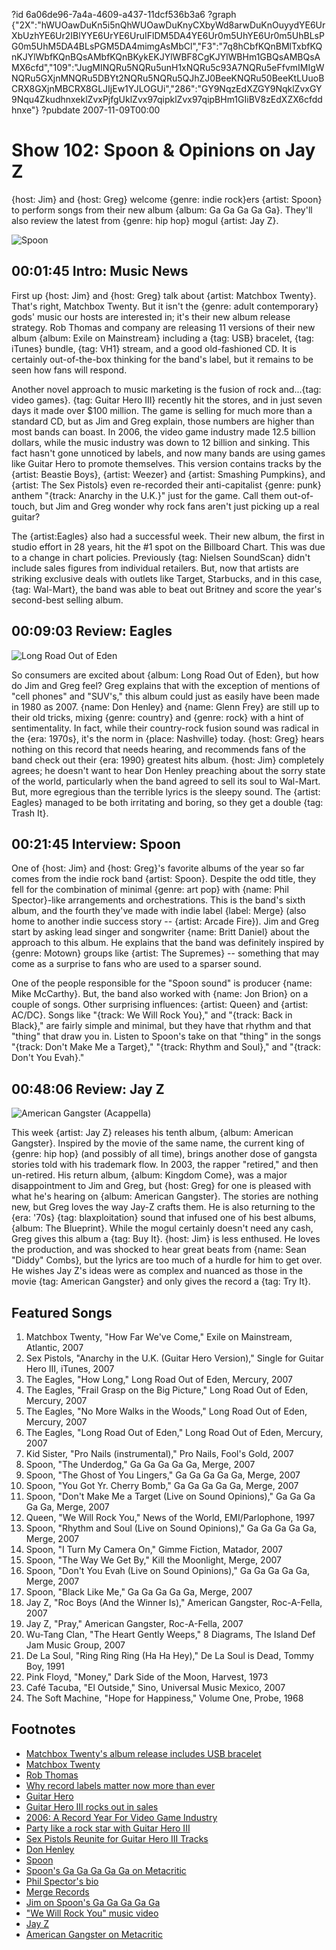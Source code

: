 ?id 6a06de96-7a4a-4609-a437-11dcf536b3a6
?graph {"2X":"hWUOawDuKn5i5nQhWUOawDuKnyCXbyWd8arwDuKnOuyydYE6UrXbUzhYE6Ur2IBlYYE6UrYE6UruIFlDM5DA4YE6Ur0m5UhYE6Ur0m5UhBLsPG0m5UhM5DA4BLsPGM5DA4mimgAsMbCl","F3":"7q8hCbfKQnBMlTxbfKQnKJYlWbfKQnBQsAMbfKQnBKykEKJYlWBF8CgKJYlWBHm1GBQsAMBQsAMX6cfd","109":"JugMINQRu5NQRu5unH1xNQRu5c93A7NQRu5eFfvmIMIgWNQRu5GXjnMNQRu5DBYt2NQRu5NQRu5QJhZJ0BeeKNQRu50BeeKtLUuoBCRX8GXjnMBCRX8GLJIjEw1YJLOGUi","286":"GY9NqzEdXZGY9NqklZvxGY9Nqu4ZkudhnxeklZvxPjfgUklZvx97qipklZvx97qipBHm1GIiBV8zEdXZX6cfddhnxe"}
?pubdate 2007-11-09T00:00

# Show 102: Spoon & Opinions on Jay Z
{host: Jim} and {host: Greg} welcome {genre: indie rock}ers {artist: Spoon} to perform songs from their new album {album: Ga Ga Ga Ga Ga}. They'll also review the latest from {genre: hip hop} mogul {artist: Jay Z}.

![Spoon](https://static.soundopinions.org/images/2007/spoon.jpg)

## 00:01:45 Intro: Music News
First up {host: Jim} and {host: Greg} talk about {artist: Matchbox Twenty}. That's right, Matchbox Twenty. But it isn't the {genre: adult contemporary} gods' music our hosts are interested in; it's their new album release strategy. Rob Thomas and company are releasing 11 versions of their new album {album: Exile on Mainstream} including a {tag: USB} bracelet, {tag: iTunes} bundle, {tag: VH1} stream, and a good old-fashioned CD. It is certainly out-of-the-box thinking for the band's label, but it remains to be seen how fans will respond.

Another novel approach to music marketing is the fusion of rock and...{tag: video games}. {tag: Guitar Hero III} recently hit the stores, and in just seven days it made over $100 million. The game is selling for much more than a standard CD, but as Jim and Greg explain, those numbers are higher than most bands can boast. In 2006, the video game industry made 12.5 billion dollars, while the music industry was down to 12 billion and sinking. This fact hasn't gone unnoticed by labels, and now many bands are using games like Guitar Hero to promote themselves. This version contains tracks by the {artist: Beastie Boys}, {artist: Weezer} and {artist: Smashing Pumpkins}, and {artist: The Sex Pistols} even re-recorded their anti-capitalist {genre: punk} anthem "{track: Anarchy in the U.K.}" just for the game. Call them out-of-touch, but Jim and Greg wonder why rock fans aren't just picking up a real guitar?

The {artist:Eagles} also had a successful week. Their new album, the first in studio effort in 28 years, hit the #1 spot on the Billboard Chart. This was due to a change in chart policies. Previously {tag: Nielsen SoundScan} didn't include sales figures from individual retailers. But, now that artists are striking exclusive deals with outlets like Target, Starbucks, and in this case, {tag: Wal-Mart}, the band was able to beat out Britney and score the year's second-best selling album.

## 00:09:03 Review: Eagles
![Long Road Out of Eden](https://static.soundopinions.org/assets/102/F30.jpg)

So consumers are excited about {album: Long Road Out of Eden}, but how do Jim and Greg feel? Greg explains that with the exception of mentions of "cell phones" and "SUV's," this album could just as easily have been made in 1980 as 2007. {name: Don Henley} and {name: Glenn Frey} are still up to their old tricks, mixing {genre: country} and {genre: rock} with a hint of sentimentality. In fact, while their country-rock fusion sound was radical in the {era: 1970s}, it's the norm in {place: Nashville} today. {host: Greg} hears nothing on this record that needs hearing, and recommends fans of the band check out their {era: 1990} greatest hits album. {host: Jim} completely agrees; he doesn't want to hear Don Henley preaching about the sorry state of the world, particularly when the band agreed to sell its soul to Wal-Mart. But, more egregious than the terrible lyrics is the sleepy sound. The {artist: Eagles} managed to be both irritating and boring, so they get a double {tag: Trash It}.

## 00:21:45 Interview: Spoon
One of {host: Jim} and {host: Greg}'s favorite albums of the year so far comes from the indie rock band {artist: Spoon}. Despite the odd title, they fell for the combination of minimal {genre: art pop} with {name: Phil Spector}-like arrangements and orchestrations. This is the band's sixth album, and the fourth they've made with indie label {label: Merge} (also home to another indie success story -- {artist: Arcade Fire}). Jim and Greg start by asking lead singer and songwriter {name: Britt Daniel} about the approach to this album. He explains that the band was definitely inspired by {genre: Motown} groups like {artist: The Supremes} -- something that may come as a surprise to fans who are used to a sparser sound.

One of the people responsible for the "Spoon sound" is producer {name: Mike McCarthy}. But, the band also worked with {name: Jon Brion} on a couple of songs. Other surprising influences: {artist: Queen} and {artist: AC/DC}. Songs like "{track: We Will Rock You}," and "{track: Back in Black}," are fairly simple and minimal, but they have that rhythm and that "thing" that draw you in. Listen to Spoon's take on that "thing" in the songs "{track: Don't Make Me a Target}," "{track: Rhythm and Soul}," and "{track: Don't You Evah}." 

## 00:48:06 Review: Jay Z
![American Gangster (Acappella)](https://static.soundopinions.org/assets/102/2860.jpg)

This week {artist: Jay Z} releases his tenth album, {album: American Gangster}. Inspired by the movie of the same name, the current king of {genre: hip hop} (and possibly of all time), brings another dose of gangsta stories told with his trademark flow. In 2003, the rapper "retired," and then un-retired. His return album, {album: Kingdom Come}, was a major disappointment to Jim and Greg, but {host: Greg} for one is pleased with what he's hearing on {album: American Gangster}. The stories are nothing new, but Greg loves the way Jay-Z crafts them. He is also returning to the {era: '70s} {tag: blaxploitation} sound that infused one of his best albums, {album: The Blueprint}. While the mogul certainly doesn't need any cash, Greg gives this album a {tag: Buy It}. {host: Jim} is less enthused. He loves the production, and was shocked to hear great beats from {name: Sean "Diddy" Combs}, but the lyrics are too much of a hurdle for him to get over. He wishes Jay Z's ideas were as complex and nuanced as those in the movie {tag: American Gangster} and only gives the record a {tag: Try It}.

## Featured Songs
1. Matchbox Twenty, "How Far We've Come," Exile on Mainstream, Atlantic, 2007
2. Sex Pistols, "Anarchy in the U.K. (Guitar Hero Version)," Single for Guitar Hero III, iTunes, 2007
3. The Eagles, "How Long," Long Road Out of Eden, Mercury, 2007
4. The Eagles, "Frail Grasp on the Big Picture," Long Road Out of Eden, Mercury, 2007
5. The Eagles, "No More Walks in the Woods," Long Road Out of Eden, Mercury, 2007
6. The Eagles, "Long Road Out of Eden," Long Road Out of Eden, Mercury, 2007
7. Kid Sister, "Pro Nails (instrumental)," Pro Nails, Fool's Gold, 2007
8. Spoon, "The Underdog," Ga Ga Ga Ga Ga, Merge, 2007
9. Spoon, "The Ghost of You Lingers," Ga Ga Ga Ga Ga, Merge, 2007
10. Spoon, "You Got Yr. Cherry Bomb," Ga Ga Ga Ga Ga, Merge, 2007
11. Spoon, "Don't Make Me a Target (Live on Sound Opinions)," Ga Ga Ga Ga Ga, Merge, 2007 
12. Queen, "We Will Rock You," News of the World, EMI/Parlophone, 1997
13. Spoon, "Rhythm and Soul (Live on Sound Opinions)," Ga Ga Ga Ga Ga, Merge, 2007
14. Spoon, "I Turn My Camera On," Gimme Fiction, Matador, 2007
15. Spoon, "The Way We Get By," Kill the Moonlight, Merge, 2007
16. Spoon, "Don't You Evah (Live on Sound Opinions)," Ga Ga Ga Ga Ga, Merge, 2007 
17. Spoon, "Black Like Me," Ga Ga Ga Ga Ga, Merge, 2007
18. Jay Z, "Roc Boys (And the Winner Is)," American Gangster, Roc-A-Fella, 2007
19. Jay Z, "Pray," American Gangster, Roc-A-Fella, 2007
20. Wu-Tang Clan, "The Heart Gently Weeps," 8 Diagrams, The Island Def Jam Music Group, 2007
21. De La Soul, "Ring Ring Ring (Ha Ha Hey)," De La Soul is Dead, Tommy Boy, 1991
22. Pink Floyd, "Money," Dark Side of the Moon, Harvest, 1973
23. Café Tacuba, "El Outside," Sino, Universal Music Mexico, 2007
24. The Soft Machine, "Hope for Happiness," Volume One, Probe, 1968


## Footnotes
- [Matchbox Twenty's album release includes USB bracelet](http://usatoday30.usatoday.com/life/music/news/2007-10-17-usb-rockers_N.htm)
- [Matchbox Twenty](http://www.matchboxtwenty.com/)
- [Rob Thomas](http://www.robthomasmusic.com/)
- [Why record labels matter now more than ever](http://money.cnn.com/2007/11/02/magazines/fortune/matchbox.fortune/index.htm)
- [Guitar Hero](http://www.guitarhero.com/)
- [Guitar Hero III rocks out in sales](http://variety.com/2007/digital/news/guitar-hero-iii-rocks-out-in-sales-1117975431)
- [2006: A Record Year For Video Game Industry](http://www.cbsnews.com/stories/2007/01/12/business/main2357605.shtml)
- [Party like a rock star with Guitar Hero III](http://www.msnbc.msn.com/id/21657240/)
- [Sex Pistols Reunite for Guitar Hero III Tracks](http://www.wired.com/gamelife/2007/09/sex-pistols-reu/)
- [Don Henley](http://www.donhenley.com/)
- [Spoon](http://www.spoontheband.com/)
- [Spoon's Ga Ga Ga Ga Ga on Metacritic](http://www.metacritic.com/music/artists/spoon/gagagagaga?q=ga%20ga%20ga%20ga%20ga)
- [Phil Spector's bio](http://www.history-of-rock.com/spector_producer.htm)
- [Merge Records](http://www.mergerecords.com/)
- [Jim on Spoon's Ga Ga Ga Ga Ga](http://www.jimdero.com/News2007/spincontroljuly8.htm)
- ["We Will Rock You" music video](http://www.youtube.com/watch?v=iikKzQwgBJc)
- [Jay Z](http://lifeandtimes.com)
- [American Gangster on Metacritic](http://www.metacritic.com/music/artists/jayz/americangangster?q=jay-z)
